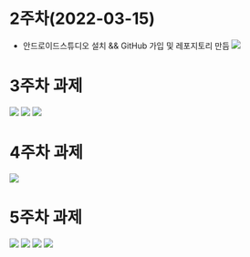# 2주차(2022-03-15)

- 안드로이드스튜디오 설치 && GitHub 가입 및 레포지토리 만듬
<img width="" height="" src="./pic/2st.png"></img>


# 3주차 과제

<img width="" height="" src="./pic/main.jpg"></img>
<img width="" height="" src="./pic/naver.jpg"></img>
<img width="" height="" src="./pic/call.jpg"></img>

# 4주차 과제

<img width="" height="" src="./pic/message.jpg"></img>

# 5주차 과제

<img width="" height="" src="./pic/activity_main.jpg"></img>
<img width="" height="" src="./pic/mainactivity.jpg"></img>
<img width="" height="" src="./pic/cat.jpg"></img>
<img width="" height="" src="./pic/dog.jpg"></img>
